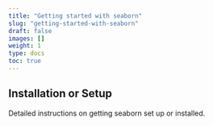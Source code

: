 ```yaml
---
title: "Getting started with seaborn"
slug: "getting-started-with-seaborn"
draft: false
images: []
weight: 1
type: docs
toc: true
---
```


## Installation or Setup
Detailed instructions on getting seaborn set up or installed.


